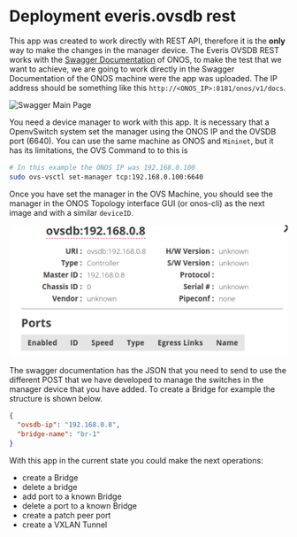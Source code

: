 # Deployment everis.ovsdb rest

This app was created to work directly with REST API, therefore it is the **only** way to make the changes in the manager device. The Everis OVSDB REST works with the [Swagger Documentation](https://wiki.onosproject.org/display/ONOS/Generating+Swagger+documentation+for+the+REST+API) of ONOS, to make the test that we want to achieve, we are going to work directly in the Swagger Documentation of the ONOS machine were the app was uploaded. The IP address should be something like this `http://<ONOS_IP>:8181/onos/v1/docs`.

![Swagger Main Page](https://github.com/jrmejiaa/everis_app/blob/master/docs/img/SwaggerDocs.png)

You need a device manager to work with this app. It is necessary that a OpenvSwitch system set the manager using the ONOS IP and the OVSDB port (6640). You can use the same machine as ONOS and `Mininet`, but it has its limitations, the OVS Command to to this is

```bash
# In this example the ONOS IP was 192.168.0.100
sudo ovs-vsctl set-manager tcp:192.168.0.100:6640
```

Once you have set the manager in the OVS Machine, you should see the manager in the ONOS Topology interface GUI (or onos-cli) as the next image and with a similar `deviceID`.

![Manager OVS with deviceID](https://github.com/jrmejiaa/everis_app/blob/master/docs/img/manager-ovs.png)

The swagger documentation has the JSON that you need to send to use the different POST that we have developed to manage the switches in the manager device that you have added. To create a Bridge for example the structure is shown below.

```json
{
  "ovsdb-ip": "192.168.0.8",
  "bridge-name": "br-1"
}
```

With this app in the current state you could make the next operations: 

- create a Bridge 
- delete a bridge 
- add port to a known Bridge
- delete a port to a known Bridge
- create a patch peer port
- create a VXLAN Tunnel